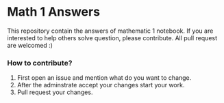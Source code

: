 # Math 1 Answers
This repository contain the answers of mathematic 1 notebook. If you are interested to help others solve question, please contribute. All pull request are welcomed :)

### How to contribute?
1. First open an issue and mention what do you want to change.
2. After the adminstrate accept your changes start your work.
3. Pull request your changes.

<!-- ### Want to donate?
Your star is the best donate for us! -->
